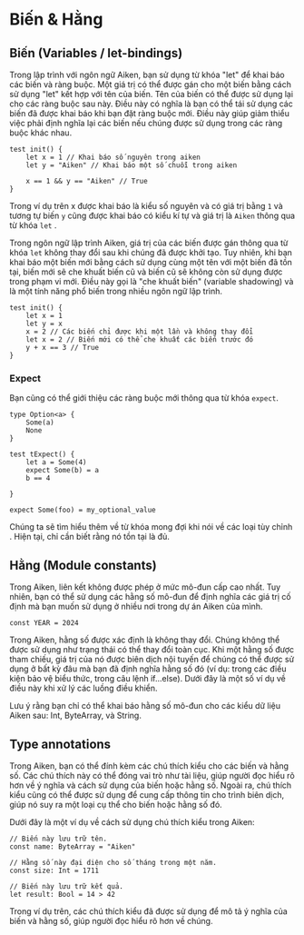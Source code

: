 # Biến & Hằng

## Biến (Variables / let-bindings)

Trong lập trình với ngôn ngữ Aiken, bạn sử dụng từ khóa "let" để khai báo các biến và ràng buộc. Một giá trị có thể được gán cho một biến bằng cách sử dụng "let" kết hợp với tên của biến. Tên của biến có thể được sử dụng lại cho các ràng buộc sau này. Điều này có nghĩa là bạn có thể tái sử dụng các biến đã được khai báo khi bạn đặt ràng buộc mới. Điều này giúp giảm thiểu việc phải định nghĩa lại các biến nếu chúng được sử dụng trong các ràng buộc khác nhau.

```ak
test init() {
    let x = 1 // Khai báo số nguyên trong aiken
    let y = "Aiken" // Khai báo một số chuỗi trong aiken

    x == 1 && y == "Aiken" // True
}
```

Trong ví dụ trên x được khai báo là kiểu số nguyên và có giá trị bằng `1` và tương tự biến `y` cũng được khai báo có kiểu kí tự và giá trị là `Aiken` thông qua từ khóa `let` .

Trong ngôn ngữ lập trình Aiken, giá trị của các biến được gán thông qua từ khóa `let` không thay đổi sau khi chúng đã được khởi tạo. Tuy nhiên, khi bạn khai báo một biến mới bằng cách sử dụng cùng một tên với một biến đã tồn tại, biến mới sẽ che khuất biến cũ và biến cũ sẽ không còn sử dụng được trong phạm vi mới. Điều này gọi là "che khuất biến" (variable shadowing) và là một tính năng phổ biến trong nhiều ngôn ngữ lập trình.

```aiken
test init() {
    let x = 1
    let y = x
    x = 2 // Các biến chỉ được khi một lần và không thay đổi
    let x = 2 // Biến mới có thể che khuất các biến trước đó
    y + x == 3 // True
}
```

### Expect

Bạn cũng có thể giới thiệu các ràng buộc mới thông qua từ khóa `expect`.

```aiken
type Option<a> {
    Some(a)
    None
}

test tExpect() {
    let a = Some(4)
    expect Some(b) = a
    b == 4

}

```

```ak
expect Some(foo) = my_optional_value
```

Chúng ta sẽ tìm hiểu thêm về từ khóa mong đợi khi nói về các loại tùy chỉnh . Hiện tại, chỉ cần biết rằng nó tồn tại là đủ.

## Hằng (Module constants)

Trong Aiken, liên kết không được phép ở mức mô-đun cấp cao nhất. Tuy nhiên, bạn có thể sử dụng các hằng số mô-đun để định nghĩa các giá trị cố định mà bạn muốn sử dụng ở nhiều nơi trong dự án Aiken của mình.

```ak
const YEAR = 2024
```

Trong Aiken, hằng số được xác định là không thay đổi. Chúng không thể được sử dụng như trạng thái có thể thay đổi toàn cục. Khi một hằng số được tham chiếu, giá trị của nó được biên dịch nội tuyến để chúng có thể được sử dụng ở bất kỳ đâu mà bạn đã định nghĩa hằng số đó (ví dụ: trong các điều kiện bảo vệ biểu thức, trong câu lệnh if...else). Dưới đây là một số ví dụ về điều này khi xử lý các luồng điều khiển.

Lưu ý rằng bạn chỉ có thể khai báo hằng số mô-đun cho các kiểu dữ liệu Aiken sau: Int, ByteArray, và String.

## Type annotations

Trong Aiken, bạn có thể đính kèm các chú thích kiểu cho các biến và hằng số. Các chú thích này có thể đóng vai trò như tài liệu, giúp người đọc hiểu rõ hơn về ý nghĩa và cách sử dụng của biến hoặc hằng số. Ngoài ra, chú thích kiểu cũng có thể được sử dụng để cung cấp thông tin cho trình biên dịch, giúp nó suy ra một loại cụ thể cho biến hoặc hằng số đó.

Dưới đây là một ví dụ về cách sử dụng chú thích kiểu trong Aiken:

```ak
// Biến này lưu trữ tên.
const name: ByteArray = "Aiken"

// Hằng số này đại diện cho số tháng trong một năm.
const size: Int = 1711

// Biến này lưu trữ kết quả.
let result: Bool = 14 > 42
```

Trong ví dụ trên, các chú thích kiểu đã được sử dụng để mô tả ý nghĩa của biến và hằng số, giúp người đọc hiểu rõ hơn về chúng.
